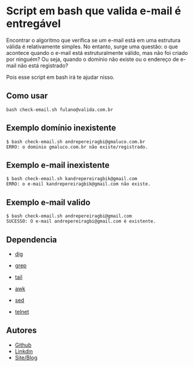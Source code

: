 
# Script em bash que valida e-mail é entregável

Encontrar o algoritmo que verifica se um e-mail está em uma estrutura válida é relativamente simples. No entanto, surge uma questão: o que acontece quando o e-mail está estruturalmente válido, mas não foi criado por ninguém? Ou seja, quando o domínio não existe ou o endereço de e-mail não está registrado?

Pois esse script em bash irá te ajudar nisso.



## Como usar

```
bash check-email.sh fulano@valida.com.br
```

## Exemplo domínio inexistente

```
$ bash check-email.sh andrepereiragbi@gmaluco.com.br
ERRO: o dominio gmaluco.com.br não existe/registrado.

```

## Exemplo e-mail inexistente

```
$ bash check-email.sh kandrepereiragbik@gmail.com  
ERRO: o e-mail kandrepereiragbik@gmail.com não existe.

```

## Exemplo e-mail valido
```
$ bash check-email.sh andrepereiragbi@gmail.com 
SUCESSO: O e-mail andrepereiragbi@gmail.com é existente.

```









## Dependencia

 - [dig](https://man.openbsd.org/dig.1)

 - [grep](https://www.gnu.org/software/grep/manual/grep.html)


 - [tail](https://www.gnu.org/savannah-checkouts/gnu/coreutils/manual/html_node/tail-invocation.html)


 - [awk](https://www.gnu.org/software/gawk/manual/gawk.html)

 - [sed](https://www.gnu.org/software/sed/manual/sed.html)

 - [telnet](https://linux.die.net/man/1/telnet)



   












## Autores

- [Github](https://github.com/andrenogueiragbi)
- [Linkdin](www.linkedin.com/in/andré-pereira-nogueira)
- [Site/Blog](https://tiandre.com.br/)



